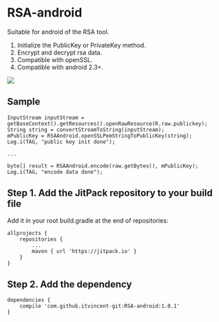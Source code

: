 
# RSA-android
Suitable for android of the RSA tool.

1. Initialize the PublicKey or PrivateKey method.
2. Encrypt and decrypt rsa data.
3. Compatible with openSSL.
4. Compatible with android 2.3+.

[![](https://jitpack.io/v/itvincent-git/RSA-android.svg)](https://jitpack.io/#itvincent-git/RSA-android)

## Sample
```
InputStream inputStream = getBaseContext().getResources().openRawResource(R.raw.publickey);
String string = convertStreamToString(inputStream);
mPublicKey = RSAAndroid.openSSLPemStringToPublicKey(string);
Log.i(TAG, "public key init done");

...

byte[] result = RSAAndroid.encode(raw.getBytes(), mPublicKey);
Log.i(TAG, "encode data done");                    
```

## Step 1. Add the JitPack repository to your build file
Add it in your root build.gradle at the end of repositories:
```
allprojects {
    repositories {
        ...
        maven { url 'https://jitpack.io' }
    }
}
```

## Step 2. Add the dependency
```
dependencies {
    compile 'com.github.itvincent-git:RSA-android:1.0.1'
}
```
